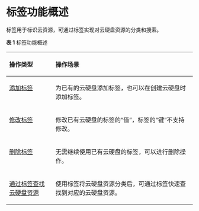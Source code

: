 # 标签功能概述<a name="evs_01_0099"></a>

标签用于标识云资源，可通过标签实现对云硬盘资源的分类和搜索。

**表 1**  标签功能概述

<a name="table1998216251223"></a>
<table><thead align="left"><tr id="row18983102514216"><th class="cellrowborder" valign="top" width="24.85%" id="mcps1.2.3.1.1"><p id="p129843251621"><a name="p129843251621"></a><a name="p129843251621"></a>操作类型</p>
</th>
<th class="cellrowborder" valign="top" width="75.14999999999999%" id="mcps1.2.3.1.2"><p id="p6984325229"><a name="p6984325229"></a><a name="p6984325229"></a>操作场景</p>
</th>
</tr>
</thead>
<tbody><tr id="row6984112514217"><td class="cellrowborder" valign="top" width="24.85%" headers="mcps1.2.3.1.1 "><p id="p159847251525"><a name="p159847251525"></a><a name="p159847251525"></a><a href="添加标签.md">添加标签</a></p>
</td>
<td class="cellrowborder" valign="top" width="75.14999999999999%" headers="mcps1.2.3.1.2 "><p id="p1598442519214"><a name="p1598442519214"></a><a name="p1598442519214"></a>为已有的云硬盘添加标签，也可以在创建云硬盘时添加标签。</p>
</td>
</tr>
<tr id="row898416251228"><td class="cellrowborder" valign="top" width="24.85%" headers="mcps1.2.3.1.1 "><p id="p29841125121"><a name="p29841125121"></a><a name="p29841125121"></a><a href="修改标签.md">修改标签</a></p>
</td>
<td class="cellrowborder" valign="top" width="75.14999999999999%" headers="mcps1.2.3.1.2 "><p id="p13984152511211"><a name="p13984152511211"></a><a name="p13984152511211"></a>修改已有云硬盘的标签的“值”，标签的“键”不支持修改。</p>
</td>
</tr>
<tr id="row19849258212"><td class="cellrowborder" valign="top" width="24.85%" headers="mcps1.2.3.1.1 "><p id="p149841925329"><a name="p149841925329"></a><a name="p149841925329"></a><a href="删除标签.md">删除标签</a></p>
</td>
<td class="cellrowborder" valign="top" width="75.14999999999999%" headers="mcps1.2.3.1.2 "><p id="p6984172519212"><a name="p6984172519212"></a><a name="p6984172519212"></a>无需继续使用已有云硬盘的标签，可以进行删除操作。</p>
</td>
</tr>
<tr id="row39844251129"><td class="cellrowborder" valign="top" width="24.85%" headers="mcps1.2.3.1.1 "><p id="p119841025527"><a name="p119841025527"></a><a name="p119841025527"></a><a href="通过标签查找云硬盘资源.md">通过标签查找云硬盘资源</a></p>
</td>
<td class="cellrowborder" valign="top" width="75.14999999999999%" headers="mcps1.2.3.1.2 "><p id="p298418252028"><a name="p298418252028"></a><a name="p298418252028"></a>使用标签将云硬盘资源分类后，可通过标签快速查找到对应的云硬盘资源。</p>
</td>
</tr>
</tbody>
</table>

